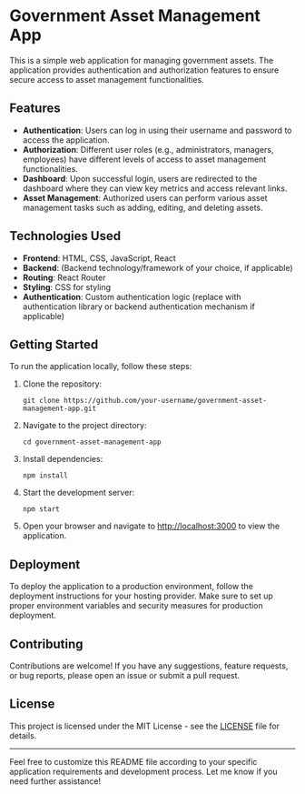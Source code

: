 # Government Asset Management App

This is a simple web application for managing government assets. The application provides authentication and authorization features to ensure secure access to asset management functionalities.

## Features

- **Authentication**: Users can log in using their username and password to access the application.
- **Authorization**: Different user roles (e.g., administrators, managers, employees) have different levels of access to asset management functionalities.
- **Dashboard**: Upon successful login, users are redirected to the dashboard where they can view key metrics and access relevant links.
- **Asset Management**: Authorized users can perform various asset management tasks such as adding, editing, and deleting assets.

## Technologies Used

- **Frontend**: HTML, CSS, JavaScript, React
- **Backend**: (Backend technology/framework of your choice, if applicable)
- **Routing**: React Router
- **Styling**: CSS for styling
- **Authentication**: Custom authentication logic (replace with authentication library or backend authentication mechanism if applicable)

## Getting Started

To run the application locally, follow these steps:

1. Clone the repository:

   ```
   git clone https://github.com/your-username/government-asset-management-app.git
   ```

2. Navigate to the project directory:

   ```
   cd government-asset-management-app
   ```

3. Install dependencies:

   ```
   npm install
   ```

4. Start the development server:

   ```
   npm start
   ```

5. Open your browser and navigate to [http://localhost:3000](http://localhost:3000) to view the application.

## Deployment

To deploy the application to a production environment, follow the deployment instructions for your hosting provider. Make sure to set up proper environment variables and security measures for production deployment.

## Contributing

Contributions are welcome! If you have any suggestions, feature requests, or bug reports, please open an issue or submit a pull request.

## License

This project is licensed under the MIT License - see the [LICENSE](LICENSE) file for details.

---

Feel free to customize this README file according to your specific application requirements and development process. Let me know if you need further assistance!
